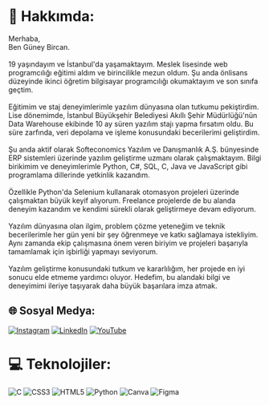 # 💫 Hakkımda:
Merhaba, <br>Ben Güney Bircan.<br><br>19 yaşındayım ve İstanbul'da yaşamaktayım. Meslek lisesinde web programcılığı eğitimi aldım ve birincilikle mezun oldum. Şu anda önlisans düzeyinde ikinci öğretim bilgisayar programcılığı okumaktayım ve son sınıfa geçtim.<br><br>Eğitimim ve staj deneyimlerimle yazılım dünyasına olan tutkumu pekiştirdim. Lise dönemimde, İstanbul Büyükşehir Belediyesi Akıllı Şehir Müdürlüğü'nün Data Warehouse ekibinde 10 ay süren yazılım stajı yapma fırsatım oldu. Bu süre zarfında, veri depolama ve işleme konusundaki becerilerimi geliştirdim.<br><br>Şu anda aktif olarak Softeconomics Yazılım ve Danışmanlık A.Ş. bünyesinde ERP sistemleri üzerinde yazılım geliştirme uzmanı olarak çalışmaktayım. Bilgi birikimim ve deneyimlerimle Python, C#, SQL, C, Java ve JavaScript gibi programlama dillerinde yetkinlik kazandım.<br><br>Özellikle Python'da Selenium kullanarak otomasyon projeleri üzerinde çalışmaktan büyük keyif alıyorum. Freelance projelerde de bu alanda deneyim kazandım ve kendimi sürekli olarak geliştirmeye devam ediyorum.<br><br>Yazılım dünyasına olan ilgim, problem çözme yeteneğim ve teknik becerilerimle her gün yeni bir şey öğrenmeye ve katkı sağlamaya istekliyim. Aynı zamanda ekip çalışmasına önem veren biriyim ve projeleri başarıyla tamamlamak için işbirliği yapmayı seviyorum.<br><br>Yazılım geliştirme konusundaki tutkum ve kararlılığım, her projede en iyi sonucu elde etmeme yardımcı oluyor. Hedefim, bu alandaki bilgi ve deneyimimi ileriye taşıyarak daha büyük başarılara imza atmak.<br>

## 🌐 Sosyal Medya:
[![Instagram](https://img.shields.io/badge/Instagram-%23E4405F.svg?logo=Instagram&logoColor=white)](https://instagram.com/guneyybircann) [![LinkedIn](https://img.shields.io/badge/LinkedIn-%230077B5.svg?logo=linkedin&logoColor=white)](https://linkedin.com/in/guney-bircan) [![YouTube](https://img.shields.io/badge/YouTube-%23FF0000.svg?logo=YouTube&logoColor=white)](https://youtube.com/@guneybircan) 

# 💻 Teknolojiler:
![C](https://img.shields.io/badge/c-%2300599C.svg?style=for-the-badge&logo=c&logoColor=white) ![CSS3](https://img.shields.io/badge/css3-%231572B6.svg?style=for-the-badge&logo=css3&logoColor=white) ![HTML5](https://img.shields.io/badge/html5-%23E34F26.svg?style=for-the-badge&logo=html5&logoColor=white) ![Python](https://img.shields.io/badge/python-3670A0?style=for-the-badge&logo=python&logoColor=ffdd54) ![Canva](https://img.shields.io/badge/Canva-%2300C4CC.svg?style=for-the-badge&logo=Canva&logoColor=white) 	![Figma](https://img.shields.io/badge/figma-%23F24E1E.svg?style=for-the-badge&logo=figma&logoColor=white)

